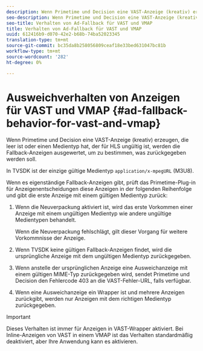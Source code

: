 ```yaml
---
description: Wenn Primetime und Decision eine VAST-Anzeige (kreativ) erzeugen, die leer ist oder einen Medientyp hat, der für HLS ungültig ist, werden die Fallback-Anzeigen ausgewertet, um zu bestimmen, was zurückgegeben werden soll.
seo-description: Wenn Primetime und Decision eine VAST-Anzeige (kreativ) erzeugen, die leer ist oder einen Medientyp hat, der für HLS ungültig ist, werden die Fallback-Anzeigen ausgewertet, um zu bestimmen, was zurückgegeben werden soll.
seo-title: Verhalten von Ad-Fallback für VAST und VMAP
title: Verhalten von Ad-Fallback für VAST und VMAP
uuid: 612416b9-d070-42e2-b68b-74ba52023345
translation-type: tm+mt
source-git-commit: bc35da8b258056809ceaf18e33bed631047bc81b
workflow-type: tm+mt
source-wordcount: '282'
ht-degree: 0%

---
```



# Ausweichverhalten von Anzeigen für VAST und VMAP {#ad-fallback-behavior-for-vast-and-vmap}

Wenn Primetime und Decision eine VAST-Anzeige (kreativ) erzeugen, die leer ist oder einen Medientyp hat, der für HLS ungültig ist, werden die Fallback-Anzeigen ausgewertet, um zu bestimmen, was zurückgegeben werden soll.

<!--<a id="section_9F60AF00CE9645848EAAF8C06A9E426B"></a>-->

In TVSDK ist der einzige gültige Medientyp `application/x-mpegURL` (M3U8).

Wenn es eigenständige Fallback-Anzeigen gibt, prüft das Primetime-Plug-in für Anzeigenentscheidungen diese Anzeigen in der folgenden Reihenfolge und gibt die erste Anzeige mit einem gültigen Medientyp zurück:

1. Wenn die Neuverpackung aktiviert ist, wird das erste Vorkommen einer Anzeige mit einem ungültigen Medientyp wie andere ungültige Medientypen behandelt.

   Wenn die Neuverpackung fehlschlägt, gilt dieser Vorgang für weitere Vorkommnisse der Anzeige.
1. Wenn TVSDK keine gültigen Fallback-Anzeigen findet, wird die ursprüngliche Anzeige mit dem ungültigen Medientyp zurückgegeben.
1. Wenn anstelle der ursprünglichen Anzeige eine Ausweichanzeige mit einem gültigen MIME-Typ zurückgegeben wird, sendet Primetime und Decision den Fehlercode 403 an die VAST-Fehler-URL, falls verfügbar.
1. Wenn eine Ausweichanzeige ein Wrapper ist und mehrere Anzeigen zurückgibt, werden nur Anzeigen mit dem richtigen Medientyp zurückgegeben.

>[!IMPORTANT]
>
>Dieses Verhalten ist immer für Anzeigen in VAST-Wrapper aktiviert. Bei Inline-Anzeigen von VAST in einem VMAP ist das Verhalten standardmäßig deaktiviert, aber Ihre Anwendung kann es aktivieren.